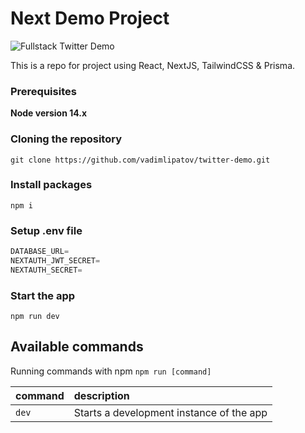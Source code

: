 # Next Demo Project

![Fullstack Twitter Demo](https://foo)

This is a repo for project using React, NextJS, TailwindCSS & Prisma.

### Prerequisites

**Node version 14.x**

### Cloning the repository

```shell
git clone https://github.com/vadimlipatov/twitter-demo.git
```

### Install packages

```shell
npm i
```

### Setup .env file

```js
DATABASE_URL=
NEXTAUTH_JWT_SECRET=
NEXTAUTH_SECRET=
```

### Start the app

```shell
npm run dev
```

## Available commands

Running commands with npm `npm run [command]`

| command         | description                              |
| :-------------- | :--------------------------------------- |
| `dev`           | Starts a development instance of the app |
